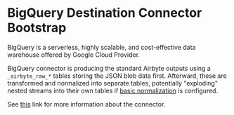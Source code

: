 # BigQuery Destination Connector Bootstrap

BigQuery is a serverless, highly scalable, and cost-effective data warehouse offered by Google Cloud
Provider.

BigQuery connector is producing the standard Airbyte outputs using a `_airbyte_raw_*` tables storing
the JSON blob data first. Afterward, these are transformed and normalized into separate tables,
potentially "exploding" nested streams into their own tables if
[basic normalization](https://docs.airbyte.io/understanding-airbyte/basic-normalization) is
configured.

See [this](https://docs.airbyte.io/integrations/destinations/bigquery) link for more information
about the connector.
